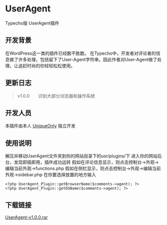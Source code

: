 UserAgent
=========

Typecho版 UserAgent插件

开发背景
----

在WordPress这一类的插件已经数不胜数。
在Typecho中，开发者对评论者的信息做了许多处理，包括留下了User-Agent字符串。因此作者对User-Agent做了处理，让追赶时尚的你轻轻松松使用。

更新日志
----

> v1.0.0&emsp;&emsp;识别大部分浏览器和操作系统

开发人员
----

本插件由本人 [UniqueOnly][1] 独立开发

使用说明
----

 解压并移动UserAgent文件夹到你的网站目录下的usr/plugins/下
 进入你的网站后台，发现即插即用，插件成功运转
 假如在评论信息显示，则点击控制台->外观->编辑当前外观->functions.php
 假如在侧栏显示，则点击控制台->外观->编辑当前外观->sidebar.php
 在你要选择放置的地方输入

```
<?php UserAgent_Plugin::getBrowserName($comments->agent); ?>
<?php UserAgent_Plugin::getOSName($comments->agent); ?>
```

下载链接
----

[UserAgent-v1.0.0.rar][2]


  [1]: http://blog.uniqueonly.ml
  [2]: http://uniqueml.qiniudn.com/2014/08/3139837844.rar
